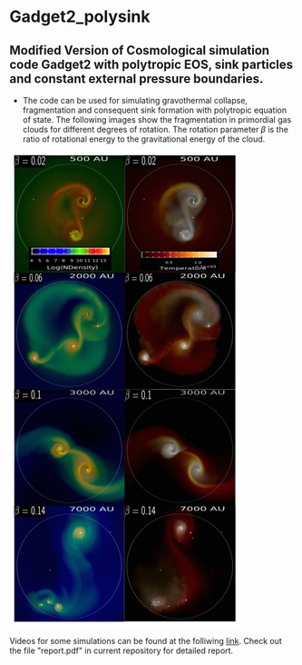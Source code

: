 # Gadget2_polysink

## Modified Version of Cosmological simulation code Gadget2 with polytropic EOS, sink particles and constant external pressure boundaries.

+ The code can be used for simulating gravothermal collapse, fragmentation and consequent sink formation with polytropic equation of state. The following images show the fragmentation in primordial gas clouds for different degrees of rotation. The rotation parameter $\beta$ is the ratio of rotational energy to the gravitational energy of the cloud.      

![alt text](img.png)


Videos for some simulations can be found at the folliwing [link](https://www.youtube.com/watch?v=OAVzvZCopAI&list=PLEsVP16ISIIfigm7YLgIy4Cf14TGJ1UeE). Check out the file "report.pdf" in current repository for detailed report. 


